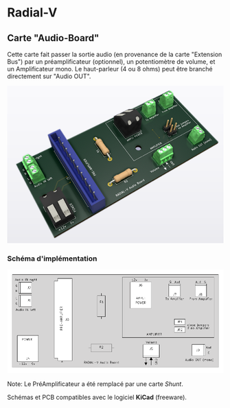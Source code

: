 # Radial-V

## Carte "Audio-Board"

Cette carte fait passer la sortie audio (en provenance de la carte "Extension Bus") par un préamplificateur (optionnel), un potentiomètre de volume, et un Amplificateur mono. Le haut-parleur (4 ou 8 ohms) peut être branché directement sur "Audio OUT".

![Radial-V Audio Board](Radial-V_AudioBoard.png)

### Schéma d'implémentation

![RADIAL-V Audio Board Silk](RADIAL-V_AudioBoard_Silk.png)

Note: Le PréAmplificateur a été remplacé par une carte *Shunt*.

Schémas et PCB compatibles avec le logiciel **KiCad** (freeware).

